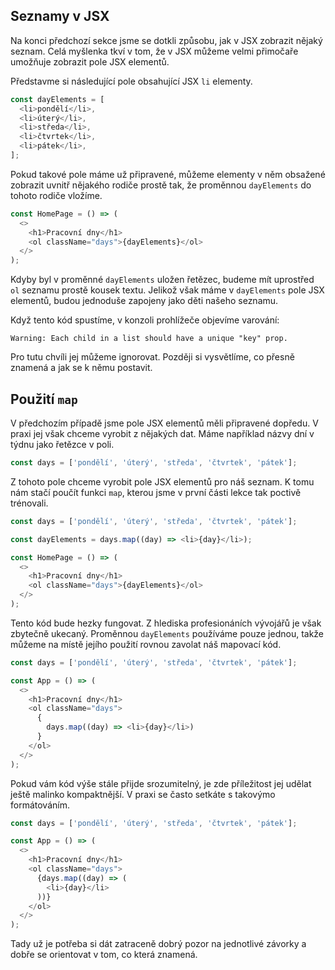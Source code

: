## Seznamy v JSX

Na konci předchozí sekce jsme se dotkli způsobu, jak v JSX zobrazit nějaký seznam. Celá myšlenka tkví v tom, že v JSX můžeme velmi přimočaře umožňuje zobrazit pole JSX elementů.

Představme si následující pole obsahující JSX `li` elementy.

```js
const dayElements = [
  <li>pondělí</li>,
  <li>úterý</li>,
  <li>středa</li>,
  <li>čtvrtek</li>,
  <li>pátek</li>,
];
```

Pokud takové pole máme už připravené, můžeme elementy v něm obsažené zobrazit uvnitř nějakého rodiče prostě tak, že proměnnou `dayElements` do tohoto rodiče vložíme.

```js
const HomePage = () => (
  <>
    <h1>Pracovní dny</h1>
    <ol className="days">{dayElements}</ol>
  </>
);
```

Kdyby byl v proměnné `dayElements` uložen řetězec, budeme mít uprostřed `ol` seznamu prostě kousek textu. Jelikož však máme v `dayElements` pole JSX elementů, budou jednoduše zapojeny jako děti našeho seznamu.

Když tento kód spustíme, v konzoli prohlížeče objevíme varování:

```
Warning: Each child in a list should have a unique "key" prop.
```

Pro tutu chvíli jej můžeme ignorovat. Později si vysvětlíme, co přesně znamená a jak se k němu postavit.

## Použití `map`

V předchozím případě jsme pole JSX elementů měli připravené dopředu. V praxi jej však chceme vyrobit z nějakých dat. Máme například názvy dní v týdnu jako řetězce v poli.

```js
const days = ['pondělí', 'úterý', 'středa', 'čtvrtek', 'pátek'];
```

Z tohoto pole chceme vyrobit pole JSX elementů pro náš seznam. K tomu nám stačí poučít funkci `map`, kterou jsme v první části lekce tak poctivě trénovali.

```js
const days = ['pondělí', 'úterý', 'středa', 'čtvrtek', 'pátek'];

const dayElements = days.map((day) => <li>{day}</li>);

const HomePage = () => (
  <>
    <h1>Pracovní dny</h1>
    <ol className="days">{dayElements}</ol>
  </>
);
```

Tento kód bude hezky fungovat. Z hlediska profesionáních vývojářů je však zbytečně ukecaný. Proměnnou `dayElements` používáme pouze jednou, takže můžeme na místě jejího použití rovnou zavolat náš mapovací kód.

<!-- prettier-ignore -->
```js
const days = ['pondělí', 'úterý', 'středa', 'čtvrtek', 'pátek'];

const App = () => (
  <>
    <h1>Pracovní dny</h1>
    <ol className="days">
      {
        days.map((day) => <li>{day}</li>)
      }
    </ol>
  </>
);
```

Pokud vám kód výše stále přijde srozumitelný, je zde příležitost jej udělat ještě malinko kompaktnější. V praxi se často setkáte s takovýmo formátováním.

```js
const days = ['pondělí', 'úterý', 'středa', 'čtvrtek', 'pátek'];

const App = () => (
  <>
    <h1>Pracovní dny</h1>
    <ol className="days">
      {days.map((day) => (
        <li>{day}</li>
      ))}
    </ol>
  </>
);
```

Tady už je potřeba si dát zatraceně dobrý pozor na jednotlivé závorky a dobře se orientovat v tom, co která znamená.
